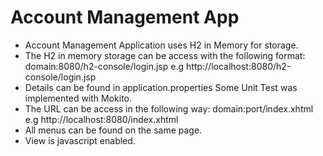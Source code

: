 # Account Management App
<ul>
<li>Account Management Application uses H2 in Memory for storage. </li>
<li>The H2 in memory storage can be access with the following format: domain:8080/h2-console/login.jsp e.g http://localhost:8080/h2-console/login.jsp </li>
<li>Details can be found in application.properties Some Unit Test was implemented with Mokito. </li>
<li>The URL can be access in the following way: domain:port/index.xhtml e.g http://localhost:8080/index.xhtml </li>
<li>All menus can be found on the same page. </li>
<li>View is javascript enabled. </li>
</ul>
